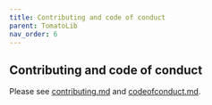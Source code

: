 ```yaml
---
title: Contributing and code of conduct
parent: TomatoLib
nav_order: 6
---
```


## Contributing and code of conduct

Please see [contributing.md](https://github.com/MRKonrad/tomato/blob/master/contributing.md) and [codeofconduct.md](https://github.com/MRKonrad/tomato/blob/master/codeofconduct.md).
